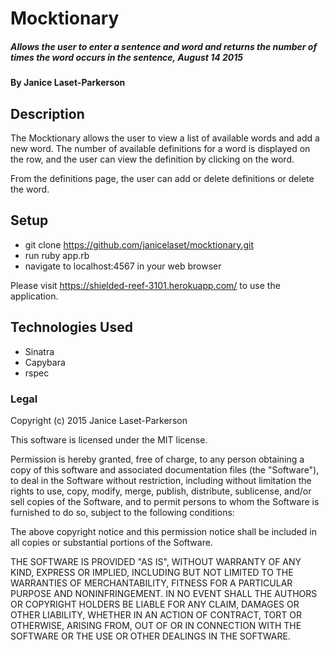 # Mocktionary

##### Allows the user to enter a sentence and word and returns the number of times the word occurs in the sentence, August 14 2015

#### By Janice Laset-Parkerson

## Description

The Mocktionary allows the user to view a list of available words and add a new word. The number of available definitions for a word is displayed on the row, and the user can view the definition by clicking on the word.

From the definitions page, the user can add or delete definitions or delete the word.

## Setup

* git clone https://github.com/janicelaset/mocktionary.git
* run ruby app.rb
* navigate to localhost:4567 in your web browser

Please visit https://shielded-reef-3101.herokuapp.com/ to use the application.

## Technologies Used

* Sinatra
* Capybara
* rspec


### Legal

Copyright (c) 2015 Janice Laset-Parkerson

This software is licensed under the MIT license.

Permission is hereby granted, free of charge, to any person obtaining a copy
of this software and associated documentation files (the "Software"), to deal
in the Software without restriction, including without limitation the rights
to use, copy, modify, merge, publish, distribute, sublicense, and/or sell
copies of the Software, and to permit persons to whom the Software is
furnished to do so, subject to the following conditions:

The above copyright notice and this permission notice shall be included in
all copies or substantial portions of the Software.

THE SOFTWARE IS PROVIDED "AS IS", WITHOUT WARRANTY OF ANY KIND, EXPRESS OR
IMPLIED, INCLUDING BUT NOT LIMITED TO THE WARRANTIES OF MERCHANTABILITY,
FITNESS FOR A PARTICULAR PURPOSE AND NONINFRINGEMENT. IN NO EVENT SHALL THE
AUTHORS OR COPYRIGHT HOLDERS BE LIABLE FOR ANY CLAIM, DAMAGES OR OTHER
LIABILITY, WHETHER IN AN ACTION OF CONTRACT, TORT OR OTHERWISE, ARISING FROM,
OUT OF OR IN CONNECTION WITH THE SOFTWARE OR THE USE OR OTHER DEALINGS IN
THE SOFTWARE.
